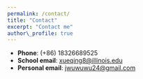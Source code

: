 ```yaml
---
permalink: /contact/
title: "Contact"
excerpt: "Contact me"
author\_profile: true
---
```


* **Phone**:  (+86) 18326689525
* **School email**:  [xueqing8@illinois.edu](mailto:xueqing8@illinois.edu)
* **Personal email**:  [jwuwuwu24@gmail.com](mailto:jwuwuwu24@gmail.com)
